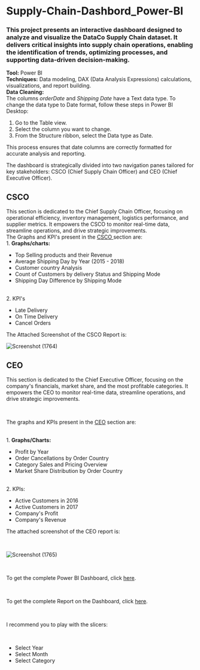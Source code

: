 # Supply-Chain-Dashbord_Power-BI
<h3>This project presents an interactive dashboard designed to analyze and visualize the DataCo Supply Chain dataset. It delivers critical insights into supply chain operations, enabling the identification of trends, optimizing processes, and supporting data-driven decision-making.</h3>

<b>Tool:</b> Power BI
<br>
<b>Techniques:</b> Data modeling, DAX (Data Analysis Expressions) calculations, visualizations, and report building.
<br>
<b>Data Cleaning:</b>
<br>
The columns <i>orderDate</i> and <i>Shipping Date</i> have a Text data type. To change the data type to Date format, follow these steps in Power BI Desktop:
<ol>
    <li>Go to the Table view.</li>
    <li>Select the column you want to change.</li>
    <li>From the Structure ribbon, select the Data type as Date.</li>
</ol>
This process ensures that date columns are correctly formatted for accurate analysis and reporting.
    
The dashboard is strategically divided into two navigation panes tailored for key stakeholders: CSCO (Chief Supply Chain Officer) and CEO (Chief Executive Officer).
<h2>CSCO</h2>
This section is dedicated to the Chief Supply Chain Officer, focusing on operational efficiency, inventory management, logistics performance, and supplier metrics. It empowers the CSCO to monitor real-time data, streamline operations, and drive strategic improvements.
</br>
The Graphs and KPI's present in the <u> CSCO </u> section are:
<br/>
1. <b>Graphs/charts:</b>
</br>
<ul>
  <li>Top Selling products and their Revenue</li>
  <li>Average Shipping Day by Year (2015 - 2018)</li>
  <li> Customer country Analysis</li>
  <li>Count of Customers by delivery Status and Shipping Mode</li>
  <li> Shipping Day Difference by Shipping Mode</li>
</ul>
</br>
2. KPI's
<ul>
  <li>Late Delivery</li>
  <li>On Time Delivery</li>
  <li>Cancel Orders</li>
</ul>
The Attached Screenshot of the CSCO Report is:
</br>

![Screenshot (1764)](https://github.com/user-attachments/assets/50f3561e-e485-4058-b27f-05eb9de19f49)
 </br>

 <h2>CEO</h2>
<p>This section is dedicated to the Chief Executive Officer, focusing on the company's financials, market share, and the most profitable categories. It empowers the CEO to monitor real-time data, streamline operations, and drive strategic improvements.</p>
<br>
<p>The graphs and KPIs present in the <u>CEO</u> section are:</p>
<br>
1. <b>Graphs/Charts:</b>
<br>
<ul>
  <li>Profit by Year</li>
  <li>Order Cancellations by Order Country</li>
  <li>Category Sales and Pricing Overview</li>
  <li>Market Share Distribution by Order Country</li>
</ul>
<br>
2. KPIs:
<ul>
  <li>Active Customers in 2016</li>
  <li>Active Customers in 2017</li>
  <li>Company's Profit</li>
  <li>Company's Revenue</li>
</ul>
<p>The attached screenshot of the CEO report is:</p>
</br>

![Screenshot (1765)](https://github.com/user-attachments/assets/8ede63ee-6e9e-4a97-9bc1-3408a0920c80)

 </br>

 <p>To get the complete Power BI Dashboard, click <a href="https://github.com/Priy-Sharma/Supply-Chain-Dashbord_Power-BI/blob/main/Dashboard.pbix">here</a>.</p>
<br>
<p>To get the complete Report on the Dashboard, click <a href="https://github.com/Priy-Sharma/Supply-Chain-Dashbord_Power-BI/blob/main/SUPPLY%20CHAIN%20DASHBOARD%20REPORT.pdf">here</a>.</p>
<br>
<p>I recommend you to play with the slicers:</p>
<br>
<ul>
  <li>Select Year</li>
  <li>Select Month</li>
  <li>Select Category</li>
</ul>





